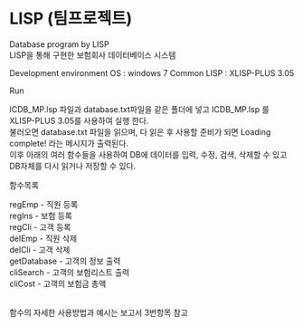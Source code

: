 # LISP (팀프로젝트)
Database program by LISP
<br>LISP을 통해 구현한 보험회사 데이터베이스 시스템

Development environment
OS : windows 7
Common LISP : XLISP-PLUS 3.05

Run

ICDB_MP.lsp 파일과 database.txt파일을 같은 폴더에 넣고 ICDB_MP.lsp 를 XLISP-PLUS 3.05를 사용하여 실행 한다.
<br>불러오면 database.txt 파일을 읽으며, 다 읽은 후 사용할 준비가 되면 Loading complete! 라는 메시지가 출력된다. 
<br>이후 아래의 여러 함수들을 사용하여 DB에 데이터를 입력, 수정, 검색, 삭제할 수 있고 DB자체를 다시 읽거나 저장할 수 있다.


함수목록

regEmp - 직원 등록
<br>regIns - 보험 등록
<br>regCli - 고객 등록
<br>delEmp - 직원 삭제
<br>delCli - 고객 삭제
<br>getDatabase - 고객의 정보 출력
<br>cliSearch - 고객의 보험리스트 출력
<br>cliCost - 고객의 보험금 총액

<br>함수의 자세한 사용방법과 예시는 보고서 3번항목 참고
